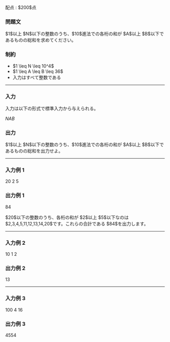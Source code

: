 
<div>

<span>

<span>

<p>
配点 : $200$点
</p>

<div>

<section>

### **問題文**

<p>
$1$以上 $N$以下の整数のうち、$10$進法での各桁の和が $A$以上 $B$以下であるものの総和を求めてください。
</p>

</section>

</div>

<div>

<section>

### **制約**

<ul>

<li>
$1 \leq N \leq 10^4$
</li>

<li>
$1 \leq A \leq B \leq 36$
</li>

<li>
入力はすべて整数である
</li>

</ul>

</section>

</div>

---

<div>

<div>

<section>

### **入力**

<p>
入力は以下の形式で標準入力から与えられる。
</p>

<div>

$N$$A$$B$
</div>

</section>

</div>

<div>

<section>

### **出力**

<p>
$1$以上 $N$以下の整数のうち、$10$進法での各桁の和が $A$以上 $B$以下であるものの総和を出力せよ。
</p>

</section>

</div>

</div>

---

<div>

<section>

### **入力例 1**

<div>

20 2 5

</div>

</section>

</div>

<div>

<section>

### **出力例 1**

<div>

84

</div>

<p>
$20$以下の整数のうち、各桁の和が $2$以上 $5$以下なのは $2,3,4,5,11,12,13,14,20$です。これらの合計である $84$を出力します。
</p>

</section>

</div>

---

<div>

<section>

### **入力例 2**

<div>

10 1 2

</div>

</section>

</div>

<div>

<section>

### **出力例 2**

<div>

13

</div>

</section>

</div>

---

<div>

<section>

### **入力例 3**

<div>

100 4 16

</div>

</section>

</div>

<div>

<section>

### **出力例 3**

<div>

4554

</div>

</section>

</div>

</span>

</span>

</div>
